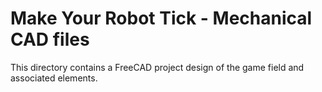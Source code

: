 # Make Your Robot Tick - Mechanical CAD files

This directory contains a FreeCAD project design of the game field and associated elements.
